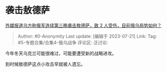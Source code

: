 # 袭击敖德萨
[外媒报道乌方称俄军连续第三晚袭击敖德萨，致 2 人受伤，目前俄乌局势如何？](https://www.zhihu.com/question/613130815/answer/3128909022)

> Author: #0-Anonymity
> Last update: [编辑于 2023-07-21]
> Link:
> Tag: #5-专题合集/合集4-俄乌战争
> 评论区:
> 泛讨论:

今年冬天乌克兰可能很难过，可能要遭受新的战略进攻。

到时候敖德萨这点小攻击早就被人遗忘。
